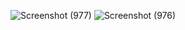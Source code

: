 ![Screenshot (977)](https://github.com/shashank4602/chat-app-frontend-/assets/85164699/d9b1dfd6-9660-45c3-b6e6-1ba48e7b809a)
![Screenshot (976)](https://github.com/shashank4602/chat-app-frontend-/assets/85164699/b0f3fb0f-0116-40e6-8e17-0674746b5bc4)
